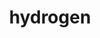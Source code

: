 ---
title: "hydrogen"
layout: cache
categories: [package, develop-2023-05-18]
meta: {"versions": ["develop"], "compilers": ["gcc@=7.5.0"], "oss": ["ubuntu18.04"], "platforms": ["linux"], "targets": ["x86_64_v3"], "stacks": ["radiuss", "root"], "num_specs": 1, "num_specs_by_stack": {"radiuss": 1, "root": 1}}
spec_details: [{"hash": "tyiuai2gl6j6bbcq63awyqndwebjrmid", "compiler": "gcc@=7.5.0", "versions": ["develop"], "os": "ubuntu18.04", "platform": "linux", "target": "x86_64_v3", "variants": ["+al", "blas=openblas", "build_system=cmake", "build_type=Release", "~cuda", "generator=ninja", "~half", "+int64", "~int64_blas", "~ipo", "~mpfr", "~omp_taskloops", "+openmp", "+openmp_blas", "~quad", "~rocm", "~scalapack", "+shared", "~test"], "stacks": ["radiuss", "root"], "size": "-", "tarball": "https://binaries.spack.io/releases/develop-2023-05-18/build_cache/linux-ubuntu18.04-x86_64_v3/gcc-7.5.0/hydrogen-develop/linux-ubuntu18.04-x86_64_v3-gcc-7.5.0-hydrogen-develop-tyiuai2gl6j6bbcq63awyqndwebjrmid.spack"}]
---